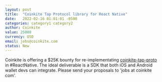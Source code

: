 ```yaml
---
layout: post
title:  "Coinkite Tap Protocol library for React Native"
date:   2022-02-16 01:01:01 -0500
categories: category1 category2
author: Coinkite
value: 25000
currency: USD
email: jobs@coinkite.com
status: New
---
```


Coinkite is offering a $25K bounty for re-implementating [coinkite-tap-proto](https://dev.coinkite.cards) in #ReactNative. The ideal deliverable is a SDK that both iOS and Android wallet devs can integrate. Please send your proposals to  'jobs at coinkite com'.

